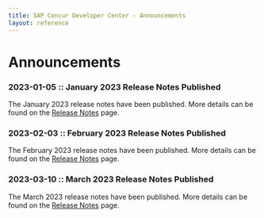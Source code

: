```yaml
---
title: SAP Concur Developer Center - Announcements
layout: reference
---
```

# Announcements

### 2023-01-05 :: January 2023 Release Notes Published

The January 2023 release notes have been published. More details can be found on the [Release Notes](https://developer.concur.com/tools-support/release-notes/index.html) page.

### 2023-02-03 :: February 2023 Release Notes Published

The February 2023 release notes have been published. More details can be found on the [Release Notes](https://developer.concur.com/tools-support/release-notes/index.html) page.

### 2023-03-10 :: March 2023 Release Notes Published

The March 2023 release notes have been published. More details can be found on the [Release Notes](https://developer.concur.com/tools-support/release-notes/index.html) page.
